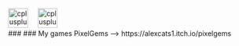  ###
<div align="left">
  <img src="https://cdn.jsdelivr.net/gh/devicons/devicon/icons/cplusplus/cplusplus-original.svg" height="40" alt="cplusplus logo"/>
  <img width="12" />

  <img src="https://cdn.jsdelivr.net/gh/devicons/devicon/icons/csharp/csharp-original.svg" height="40" alt="cplusplus logo"/>
  <img width="12" />
</div>
###
### My games
PixelGems --> https://alexcats1.itch.io/pixelgems
